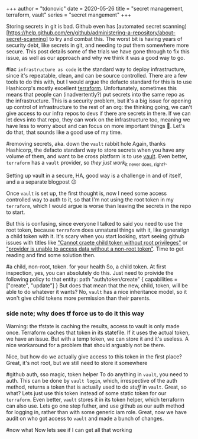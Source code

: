 +++
author = "tdonovic"
date = 2020-05-26
title = "secret management, terraform, vault"
series = "secret mangement"
+++

Storing secrets in git is bad. Github even has [automated secret
scanning)[https://help.github.com/en/github/administering-a-repository/about-secret-scanning]
to try and combat this. The worst bit is having years of security debt,
like secrets in git, and needing to put them somewhere more secure. This
post details some of the trials we have gone through to fix this issue,
as well as our approach and why we think it was a good way to go.

#iac
`infrastructure as code` is the standard way to deploy infrastructure,
since it's repeatable, clean, and can be source controlled. There are a
few tools to do this with, but I would argue the defacto standard for
this is to use Hashicorp's mostly excellent
[terraform](https://terraform.io). Unfortunately, sometimes this means
that people can (inadvertently?) put secrets into the same repo as the
infrastructure. This is a security problem, but it's a big issue for
opening up control of infrastructure to the rest of an org: the thinking
going, we can't give access to our infra repos to devs if there are
secrets in there. If we can let devs into that repo, they can work on
the infrastructure too, meaning we have less to worry about and can
focus on more important things 🤔. Let's do that, that sounds like a
good use of my time.

#removing secrets, aka. down the `vault` rabbit hole
Again, thanks Hashicorp, the defacto standard way to store secrets when
you have any volume of them, and want to be cross platform is to use
[vault](https://www.vaultproject.io/). Even better, `terraform` has a
`vault` provider, so *they just work*<sub>it never does, right?</sub>.

Setting up vault in a secure, HA, good way is a challenge in and of
itself, and a a separate blogpost 😉

Once `vault` is set up, the first thought is, now I need some access
controlled way to auth to it, so that I'm not using the root token in my
`terraform`, which I would argue is worse than leaving the secrets in
the repo to start.

But this is confusing, since everyone I talked to said you need to use
the root token, because `terraform` does unnatural things with it, like
generatign a child token with it. It's scary when you start looking,
start seeing github issues with titles like ["Cannot craete child token
without root
privileges"](https://github.com/terraform-providers/terraform-provider-vault/issues/368)
or ["provider is unable to access data without a non-root
token"](https://github.com/hashicorp/terraform/issues/16457). Time to
get reading and find some solution then.

#a child, non-root, token. for your health
So, a child token. At first inspection, yes, you can absolutely do
this. Just need to proivide the following policy to that entity:
  path "auth/token/create" {
  capabilities = ["create", "update"]
  }
But does that mean that the new, child, token, will be able to do
whatever it wants? No, `vault` has a nice inheritance model, so it won't
give child tokens more permission than their parents.

### side note; why does tf force us to do it this way
  Warning: the tfstate is caching the results, access to vault is only made once.
Terraform caches that token in its statefile. If it uses the actual
token, we have an issue. But with a temp token, we can store it and it's
useless. A nice workaround for a problem that should arguably not be
there.

Nice, but how do we actually give access to this token in the first
place? Great, it's not root, but we still need to store it somewhere

#github auth, sso magic, token helper
To do anything in `vault`, you need to auth. This can be done by `vault
login`, which, irrespective of the auth method, returns a token that is
actually used to do *stuff* in `vault`. 
Great, so what?
Lets just use this token instead of some static token for our
`terraform`. Even better, `vault` stores it in its token helper,
which terraform can also use. Lets go one step futher, and use github as our auth method
for logging in, rather than with some generic iam role. Great, now we
have audit on who got access to `vault` and made a bunch of changes.

#now what
Now lets see if I can get all that working
